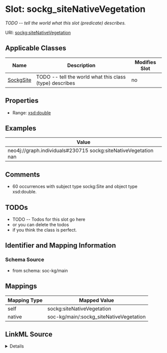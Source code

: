 

# Slot: sockg_siteNativeVegetation


_TODO -- tell the world what this slot (predicate) describes._





URI: [sockg:siteNativeVegetation](http://www.semanticweb.org/sockg/ontologies/2024/0/soil-carbon-ontology/siteNativeVegetation)



<!-- no inheritance hierarchy -->





## Applicable Classes

| Name | Description | Modifies Slot |
| --- | --- | --- |
| [SockgSite](../classes/SockgSite.md) | TODO -- tell the world what this class (type) describes |  no  |







## Properties

* Range: [xsd:double](http://www.w3.org/2001/XMLSchema#double)






## Examples

| Value |
| --- |
| neo4j://graph.individuals#230715 sockg:siteNativeVegetation nan |

## Comments

* 60 occurrences with subject type sockg:Site and object type xsd:double.

## TODOs

* TODO -- Todos for this slot go here
* or you can delete the todos
* if you think the class is perfect.

## Identifier and Mapping Information







### Schema Source


* from schema: soc-kg/main




## Mappings

| Mapping Type | Mapped Value |
| ---  | ---  |
| self | sockg:siteNativeVegetation |
| native | soc-kg/main/:sockg_siteNativeVegetation |




## LinkML Source

<details>
```yaml
name: sockg_siteNativeVegetation
description: TODO -- tell the world what this slot (predicate) describes.
todos:
- TODO -- Todos for this slot go here
- or you can delete the todos
- if you think the class is perfect.
comments:
- 60 occurrences with subject type sockg:Site and object type xsd:double.
examples:
- value: neo4j://graph.individuals#230715 sockg:siteNativeVegetation nan
from_schema: soc-kg/main
rank: 1000
slot_uri: sockg:siteNativeVegetation
alias: sockg_siteNativeVegetation
domain_of:
- sockg_Site
range: double

```
</details>